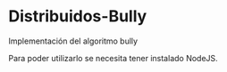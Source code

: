 # Distribuidos-Bully
Implementación del algoritmo bully 

Para poder utilizarlo se necesita tener instalado NodeJS. 


